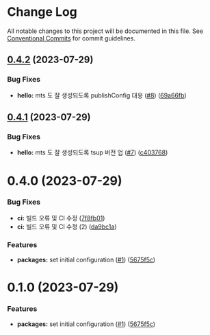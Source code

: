 # Change Log

All notable changes to this project will be documented in this file.
See [Conventional Commits](https://conventionalcommits.org) for commit guidelines.

## [0.4.2](https://github.com/Tech-Frontier/tech-frontier-packages/compare/@tech-frontier/hello@0.4.1...@tech-frontier/hello@0.4.2) (2023-07-29)


### Bug Fixes

* **hello:** mts 도 잘 생성되도록 publishConfig 대응 ([#8](https://github.com/Tech-Frontier/tech-frontier-packages/issues/8)) ([69a66fb](https://github.com/Tech-Frontier/tech-frontier-packages/commit/69a66fb7612b14b4cae625876360f2860b7bb951))





## [0.4.1](https://github.com/Tech-Frontier/tech-frontier-packages/compare/@tech-frontier/hello@0.4.0...@tech-frontier/hello@0.4.1) (2023-07-29)


### Bug Fixes

* **hello:** mts 도 잘 생성되도록 tsup 버전 업 ([#7](https://github.com/Tech-Frontier/tech-frontier-packages/issues/7)) ([c403768](https://github.com/Tech-Frontier/tech-frontier-packages/commit/c403768f076ab69819ce8fc930e52acce435d77f))





# 0.4.0 (2023-07-29)


### Bug Fixes

* **ci:** 빌드 오류 및 CI 수정 ([7f8fb01](https://github.com/Tech-Frontier/tech-frontier-packages/commit/7f8fb0112577db743f61e15f66ea5ad8564be72b))
* **ci:** 빌드 오류 및 CI 수정 (2) ([da9bc1a](https://github.com/Tech-Frontier/tech-frontier-packages/commit/da9bc1a60b3a9a8bffbd7fbf93d2aa7a88738b7d))


### Features

* **packages:** set initial configuration ([#1](https://github.com/Tech-Frontier/tech-frontier-packages/issues/1)) ([5675f5c](https://github.com/Tech-Frontier/tech-frontier-packages/commit/5675f5cc3c3b339f7e5154ee8876765f7dd2d39d))





# 0.1.0 (2023-07-29)


### Features

* **packages:** set initial configuration ([#1](https://github.com/Tech-Frontier/tech-frontier-packages/issues/1)) ([5675f5c](https://github.com/Tech-Frontier/tech-frontier-packages/commit/5675f5cc3c3b339f7e5154ee8876765f7dd2d39d))
